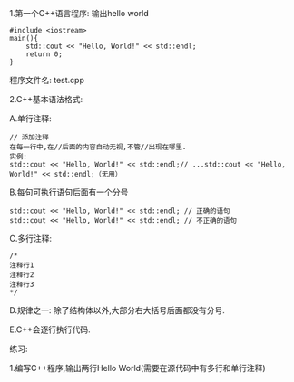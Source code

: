 1.第一个C++语言程序: 输出hello world

```
#include <iostream>
main(){
    std::cout << "Hello, World!" << std::endl;
    return 0;
}
```

程序文件名: test.cpp



2.C++基本语法格式:

A.单行注释: 

```
// 添加注释
在每一行中,在//后面的内容自动无视,不管//出现在哪里.
实例:
std::cout << "Hello, World!" << std::endl;// ...std::cout << "Hello, World!" << std::endl;（无用）
```



B.每句可执行语句后面有一个分号

```
std::cout << "Hello, World!" << std::endl; // 正确的语句
std::cout << "Hello, World!" << std::endl; // 不正确的语句
```



C.多行注释:

```
/*
注释行1
注释行2
注释行3
*/
```


D.规律之一: 除了结构体以外,大部分右大括号后面都没有分号.

E.C++会逐行执行代码.



练习:

1.编写C++程序,输出两行Hello World(需要在源代码中有多行和单行注释)

